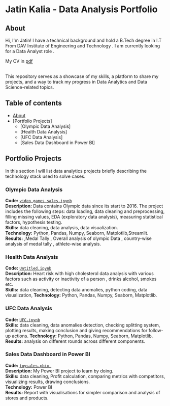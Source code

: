 # Jatin Kalia - Data Analysis Portfolio 

## About

Hi, I'm Jatin! I have a technical background and hold a B.Tech degree in I.T From DAV Institute of Engineering and Technology . I am currently looking for a Data Analyst role .


My CV in [pdf]() 

<br>
This repository serves as a showcase of my skills, a platform to share my projects, and a way to track my progress in Data Analytics and Data Science-related topics.  
<br>
  

## Table of contents
- [About](#About)
- [Portfolio Projects]
	+ [Olympic Data Analysis]
	+ [Health Data Analysis]
	+ [UFC Data Analysis]
	+ [Sales Data Dashboard in Power BI]
	


## Portfolio Projects
In this section I will list data analytics projects briefly describing the technology stack used to solve cases.

### Olympic Data Analysis
**Code:** [`video_games_sales.ipynb`]()    
**Description:** Data contains Olympic data since its start to 2016. The project includes the following steps: data loading, data cleaning and preprocessing, filling missing values, EDA (exploratory data analysis), measuring statistical factors, hypothesis testing.  
**Skills:** data cleaning, data analysis, data visualization.  
**Technology:** Python, Pandas, Numpy, Seaborn, Matplotlib,Streamlit.  
**Results:** ,Medal Tally , Overall analysis of olympic Data , country-wise analysis of medal tally , athlete-wise analysis.  

### Health Data Analysis
**Code:** [`Untitled.ipynb`](https://github.com/jatinkalia/portfolio_data_analyst/blob/main/Untitled.ipynb)       
**Description:** Heart risk with high cholesterol data analysis with various factors such as activity or inactivity of a person , drinks alcohol, smokes etc.   
**Skills:** data cleaning, detecting data anomalies, python coding, data visualization,
**Technology:** Python, Pandas, Numpy, Seaborn, Matplotlib.       

### UFC Data Analysis
**Code:** [`UFC.ipynb`](https://github.com/jatinkalia/portfolio_data_analyst/blob/main/UFC.ipynb)           
**Skills:**  data cleaning, data anomalies detection, checking splitting system, plotting results, making conclusion and giving recommendations for follow-up actions. **Technology:** Python, Pandas, Numpy, Seaborn, Matplotlib.   
**Results:** analysis on different rounds across different components. 

### Sales Data Dashboard in Power BI
**Code:** [`toysales.pbix `](https://github.com/jatinkalia/portfolio_data_analyst/blob/main/toysales.pbix)       
**Description:** My Power BI project to learn by doing.    
**Skills:** data cleaning, Profit calculation, comparing metrics with competitors, visualizing results, drawing conclusions.    
**Technology:** Power BI    
**Results:** Report with visualisations for simpler comparison and analysis of stores and products. 

